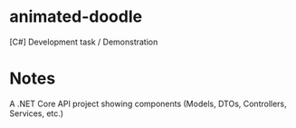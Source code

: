 # animated-doodle
[C#] Development task / Demonstration

# Notes
A .NET Core API project showing components (Models, DTOs, Controllers, Services, etc.)
